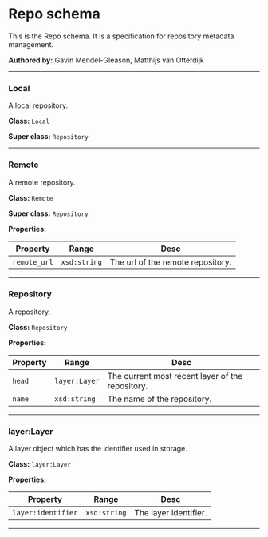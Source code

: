 # Repo schema

This is the Repo schema. It is a specification for repository metadata management.

**Authored by:** Gavin Mendel-Gleason, Matthijs van Otterdijk

---

### Local

<p class="tdb-f">A local repository.</p>

**Class:** `Local`

**Super class:** `Repository`

---

### Remote

<p class="tdb-f">A remote repository.</p>

**Class:** `Remote`

**Super class:** `Repository`

**Properties:**

| Property | Range  | Desc |
| -------- | ------ | ---- |
| `remote_url` | `xsd:string` | The url of the remote repository. |

---

### Repository

<p class="tdb-f">A repository.</p>

**Class:** `Repository`

**Properties:**

| Property | Range  | Desc |
| -------- | ------ | ---- |
| `head` | `layer:Layer` | The current most recent layer of the repository. |
| `name` | `xsd:string` | The name of the repository. |

---

### layer:Layer

<p class="tdb-f">A layer object which has the identifier used in storage.</p>

**Class:** `layer:Layer`

**Properties:**

| Property | Range  | Desc |
| -------- | ------ | ---- |
| `layer:identifier` | `xsd:string` | The layer identifier. |

---